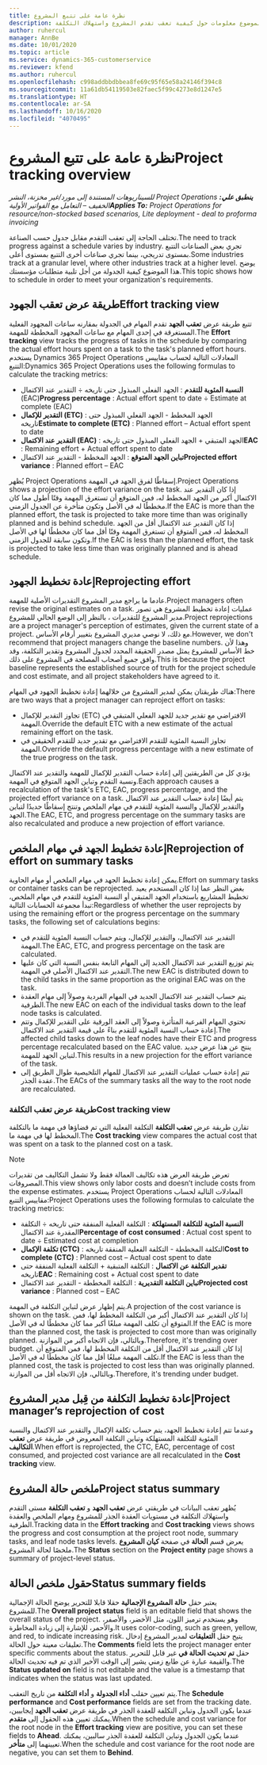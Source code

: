 ```yaml
---
title: نظرة عامة على تتبع المشروع
description: يقدم هذا الموضوع معلومات حول كيفية تعقب تقدم المشروع واستهلاك التكلفة.
author: ruhercul
manager: AnnBe
ms.date: 10/01/2020
ms.topic: article
ms.service: dynamics-365-customerservice
ms.reviewer: kfend
ms.author: ruhercul
ms.openlocfilehash: c998addbbdbbea8fe69c95f65e58a24146f394c8
ms.sourcegitcommit: 11a61db54119503e82faec5f99c4273e8d1247e5
ms.translationtype: HT
ms.contentlocale: ar-SA
ms.lasthandoff: 10/16/2020
ms.locfileid: "4070495"
---
```

# <a name="project-tracking-overview"></a><span data-ttu-id="6be34-103">نظرة عامة على تتبع المشروع</span><span class="sxs-lookup"><span data-stu-id="6be34-103">Project tracking overview</span></span>

<span data-ttu-id="6be34-104">_**ينطبق علي:** ‏‫Project Operations للسيناريوهات المستندة إلى مورد/غير مخزنة‬، ‏‫النشر الخفيف – التعامل مع الفواتير الأولية‬_</span><span class="sxs-lookup"><span data-stu-id="6be34-104">_**Applies To:** Project Operations for resource/non-stocked based scenarios, Lite deployment - deal to proforma invoicing_</span></span>

<span data-ttu-id="6be34-105">تختلف الحاجة إلى تعقب التقدم مقابل جدول حسب الصناعة.</span><span class="sxs-lookup"><span data-stu-id="6be34-105">The need to track progress against a schedule varies by industry.</span></span> <span data-ttu-id="6be34-106">تجري بعض الصناعات التتبع بمستوى تدريجي، بينما تجري صناعات أخرى التتبع بمستوى أعلى.</span><span class="sxs-lookup"><span data-stu-id="6be34-106">Some industries track at a granular level, where other industries track at a higher level.</span></span> <span data-ttu-id="6be34-107">يوضح هذا الموضوع كيفية الجدولة من أجل تلبية متطلبات مؤسستك.</span><span class="sxs-lookup"><span data-stu-id="6be34-107">This topic shows how to schedule in order to meet your organization's requirements.</span></span>

## <a name="effort-tracking-view"></a><span data-ttu-id="6be34-108">طريقة عرض تعقب الجهود</span><span class="sxs-lookup"><span data-stu-id="6be34-108">Effort tracking view</span></span>

<span data-ttu-id="6be34-109">تتبع طريقة عرض **تعقب الجهد** تقدم المهام في الجدولة بمقارنه ساعات المجهود الفعلية المستغرقة في إحدى المهام مع ساعات المجهود المخططة للمهمة.</span><span class="sxs-lookup"><span data-stu-id="6be34-109">The **Effort tracking** view tracks the progress of tasks in the schedule by comparing the actual effort hours spent on a task to the task's planned effort hours.</span></span> <span data-ttu-id="6be34-110">يستخدم Dynamics 365 Project Operations المعادلات التالية لحساب مقاييس التتبع:</span><span class="sxs-lookup"><span data-stu-id="6be34-110">Dynamics 365 Project Operations uses the following formulas to calculate the tracking metrics:</span></span>

- <span data-ttu-id="6be34-111">**النسبة المئوية للتقدم** : الجهد الفعلي المبذول حتى تاريخه ÷ التقدير عند الاكتمال (EAC)</span><span class="sxs-lookup"><span data-stu-id="6be34-111">**Progress percentage** : Actual effort spent to date ÷ Estimate at complete (EAC)</span></span> 
- <span data-ttu-id="6be34-112">**التقدير للإكمال (ETC)** : الجهد المخطط - الجهد الفعلي المبذول حتى تاريخه</span><span class="sxs-lookup"><span data-stu-id="6be34-112">**Estimate to complete (ETC)** : Planned effort – Actual effort spent to date</span></span> 
- <span data-ttu-id="6be34-113">**التقدير عند الاكتمال (EAC)** : الجهد المتبقي + الجهد الفعلي المبذول حتى تاريخه</span><span class="sxs-lookup"><span data-stu-id="6be34-113">**EAC** : Remaining effort + Actual effort spent to date</span></span> 
- <span data-ttu-id="6be34-114">**تباين الجهد المتوقع** : الجهد المخطط - التقدير عند الاكتمال</span><span class="sxs-lookup"><span data-stu-id="6be34-114">**Projected effort variance** : Planned effort – EAC</span></span>

<span data-ttu-id="6be34-115">يُظهر Project Operations إسقاطًا لفرق الجهد في المهمة.</span><span class="sxs-lookup"><span data-stu-id="6be34-115">Project Operations shows a projection of the effort variance on the task.</span></span> <span data-ttu-id="6be34-116">إذا كان التقدير عند الاكتمال أكبر من الجهد المخطط له، فمن المتوقع أن تستغرق المهمة وقتًا أطول مما كان مخططًا له في الأصل وتكون متأخرة عن الجدول الزمني.</span><span class="sxs-lookup"><span data-stu-id="6be34-116">If the EAC is more than the planned effort, the task is projected to take more time than was originally planned and is behind schedule.</span></span> <span data-ttu-id="6be34-117">إذا كان التقدير عند الاكتمال أقل من الجهد المخطط له، فمن المتوقع أن تستغرق المهمة وقتًا أقل مما كان مخططًا لها في الأصل وتكون سابقة للجدول الزمني.</span><span class="sxs-lookup"><span data-stu-id="6be34-117">If the EAC is less than the planned effort, the task is projected to take less time than was originally planned and is ahead schedule.</span></span>

## <a name="reprojecting-effort"></a><span data-ttu-id="6be34-118">إعادة تخطيط الجهود</span><span class="sxs-lookup"><span data-stu-id="6be34-118">Reprojecting effort</span></span>

<span data-ttu-id="6be34-119">عادما ما يراجع مدير المشروع التقديرات الأصلية للمهمة.</span><span class="sxs-lookup"><span data-stu-id="6be34-119">Project managers often revise the original estimates on a task.</span></span> <span data-ttu-id="6be34-120">عمليات إعادة تخطيط المشروع هي تصور مدير المشروع للتقديرات ، بالنظر إلى الوضع الحالي للمشروع.</span><span class="sxs-lookup"><span data-stu-id="6be34-120">Project reprojections are a project manager's perception of estimates, given the current state of a project.</span></span> <span data-ttu-id="6be34-121">مع ذلك، لا نوصي مديري المشروع بتغيير أرقام الأساس.</span><span class="sxs-lookup"><span data-stu-id="6be34-121">However, we don't recommend that project managers change the baseline numbers.</span></span> <span data-ttu-id="6be34-122">وهذا لأن خط الأساس للمشروع يمثل مصدر الحقيقة المحدد لجدول المشروع وتقدير التكلفة، وقد وافق جميع أصحاب المصلحة في المشروع على ذلك.</span><span class="sxs-lookup"><span data-stu-id="6be34-122">This is because the project baseline represents the established source of truth for the project schedule and cost estimate, and all project stakeholders have agreed to it.</span></span>

<span data-ttu-id="6be34-123">هناك طريقتان يمكن لمدير المشروع من خلالهما إعادة تخطيط الجهود في المهام:</span><span class="sxs-lookup"><span data-stu-id="6be34-123">There are two ways that a project manager can reproject effort on tasks:</span></span>

- <span data-ttu-id="6be34-124">تجاوز التقدير للإكمال (ETC) الافتراضي مع تقدير جديد للجهد الفعلي المتبقي في المهمة.</span><span class="sxs-lookup"><span data-stu-id="6be34-124">Override the default ETC with a new estimate of the actual remaining effort on the task.</span></span> 
- <span data-ttu-id="6be34-125">تجاوز النسبة المئوية للتقدم الافتراضي مع تقدير جديد للتقدم الحقيقي في المهمة.</span><span class="sxs-lookup"><span data-stu-id="6be34-125">Override the default progress percentage with a new estimate of the true progress on the task.</span></span>

<span data-ttu-id="6be34-126">يؤدي كل من الطريقتين إلى إعادة حساب التقدير للإكمال للمهمة والتقدير عند الاكتمال ونسبة التقدم وتباين الجهد المتوقع في المهمة.</span><span class="sxs-lookup"><span data-stu-id="6be34-126">Each approach causes a recalculation of the task's ETC, EAC, progress percentage, and the projected effort variance on a task.</span></span> <span data-ttu-id="6be34-127">يتم أيضًا إعادة حساب التقدير عند الاكتمال والتقدير للإكمال والنسبة المئوية للتقدم في مهام الملخص وتنتج إسقاطًا جديدًا لتباين الجهد.</span><span class="sxs-lookup"><span data-stu-id="6be34-127">The EAC, ETC, and progress percentage on the summary tasks are also recalculated and produce a new projection of effort variance.</span></span>

## <a name="reprojection-of-effort-on-summary-tasks"></a><span data-ttu-id="6be34-128">إعادة تخطيط الجهد في مهام الملخص</span><span class="sxs-lookup"><span data-stu-id="6be34-128">Reprojection of effort on summary tasks</span></span>

<span data-ttu-id="6be34-129">يمكن إعادة تخطيط الجهد في مهام الملخص أو مهام الحاوية.</span><span class="sxs-lookup"><span data-stu-id="6be34-129">Effort on summary tasks or container tasks can be reprojected.</span></span> <span data-ttu-id="6be34-130">بغض النظر عما إذا كان المستخدم يعيد تخطيط المشاريع باستخدام الجهد المتبقي أو النسبة المئوية للتقدم في مهام الملخص، تبدأ مجموعة الحسابات التالية:</span><span class="sxs-lookup"><span data-stu-id="6be34-130">Regardless of whether the user reprojects by using the remaining effort or the progress percentage on the summary tasks, the following set of calculations begins:</span></span>

- <span data-ttu-id="6be34-131">التقدير عند الاكتمال، والتقدير للإكمال، ويتم حساب النسبة المئوية للتقدم في المهمة.</span><span class="sxs-lookup"><span data-stu-id="6be34-131">The EAC, ETC, and progress percentage on the task are calculated.</span></span>
- <span data-ttu-id="6be34-132">يتم توزيع التقدير عند الاكتمال الجديد إلى المهام التابعة بنفس النسبة التي كان عليها التقدير عند الاكتمال الأصلي في المهمة.</span><span class="sxs-lookup"><span data-stu-id="6be34-132">The new EAC is distributed down to the child tasks in the same proportion as the original EAC was on the task.</span></span>
- <span data-ttu-id="6be34-133">يتم حساب التقدير عند الاكتمال الجديد في المهام الفردية وصولاً إلى مهام العقدة الطرفية.</span><span class="sxs-lookup"><span data-stu-id="6be34-133">The new EAC on each of the individual tasks down to the leaf node tasks is calculated.</span></span> 
- <span data-ttu-id="6be34-134">تحتوي المهام الفرعية المتأثرة وصولاً إلى العقد الورقية على التقدير للإكمال وتتم إعادة حساب النسبة المئوية للتقدم بناءً على قيمة التقدير عند الاكتمال.</span><span class="sxs-lookup"><span data-stu-id="6be34-134">The affected child tasks down to the leaf nodes have their ETC and progress percentage recalculated based on the EAC value.</span></span> <span data-ttu-id="6be34-135">ينتج عن هذا عرض جديد لتباين الجهد للمهمة.</span><span class="sxs-lookup"><span data-stu-id="6be34-135">This results in a new projection for the effort variance of the task.</span></span> 
- <span data-ttu-id="6be34-136">تتم إعادة حساب عمليات التقدير عند الاكتمال للمهام التلخيصية طوال الطريق إلى عقدة الجذر.</span><span class="sxs-lookup"><span data-stu-id="6be34-136">The EACs of the summary tasks all the way to the root node are recalculated.</span></span>

### <a name="cost-tracking-view"></a><span data-ttu-id="6be34-137">طريقة عرض تعقب التكلفة</span><span class="sxs-lookup"><span data-stu-id="6be34-137">Cost tracking view</span></span> 

<span data-ttu-id="6be34-138">تقارن طريقة عرض **تعقب التكلفة** التكلفة الفعلية التي تم قضاؤها في مهمة ما بالتكلفة المخطط لها في مهمة ما.</span><span class="sxs-lookup"><span data-stu-id="6be34-138">The **Cost tracking** view compares the actual cost that was spent on a task to the planned cost on a task.</span></span> 

> [!NOTE]
> <span data-ttu-id="6be34-139">تعرض طريقة العرض هذه تكاليف العمالة فقط ولا تشمل التكاليف من تقديرات المصروفات.</span><span class="sxs-lookup"><span data-stu-id="6be34-139">This view shows only labor costs and doesn’t include costs from the expense estimates.</span></span> <span data-ttu-id="6be34-140">يستخدم Project Operations المعادلات التالية لحساب مقاييس التتبع:</span><span class="sxs-lookup"><span data-stu-id="6be34-140">Project Operations uses the following formulas to calculate the tracking metrics:</span></span>

- <span data-ttu-id="6be34-141">**النسبة المئوية للتكلفة المستهلكة** : التكلفة الفعلية المنفقة حتى تاريخه ÷ التكلفة المقدرة عند الاكتمال</span><span class="sxs-lookup"><span data-stu-id="6be34-141">**Percentage of cost consumed** : Actual cost spent to date ÷ Estimated cost at completion</span></span>
- <span data-ttu-id="6be34-142">**تكلفة الإكمال (CTC)** : التكلفة المخططة - التكلفة الفعلية المنفقة تاريخه</span><span class="sxs-lookup"><span data-stu-id="6be34-142">**Cost to complete (CTC)** : Planned cost – Actual cost spent to date</span></span>
- <span data-ttu-id="6be34-143">**تقدير التكلفة عن الاكتمال** : التكلفة المتبقية + التكلفة الفعلية المنفقة حتى تاريخه‬</span><span class="sxs-lookup"><span data-stu-id="6be34-143">**EAC** : Remaining cost + Actual cost spent to date</span></span>
- <span data-ttu-id="6be34-144">**تباين التكلفة التقديرية** : التكلفة المخططة - التقدير عند الاكتمال</span><span class="sxs-lookup"><span data-stu-id="6be34-144">**Projected cost variance** : Planned cost – EAC</span></span>

<span data-ttu-id="6be34-145">يتم إظهار عرض لتباين التكلفة في المهمة.</span><span class="sxs-lookup"><span data-stu-id="6be34-145">A projection of the cost variance is shown on the task.</span></span> <span data-ttu-id="6be34-146">إذا كان التقدير عند الاكتمال أكبر من التكلفة المخطط لها، فمن المتوقع أن تكلف المهمة مبلغًا أكبر مما كان مخططًا له في الأصل.</span><span class="sxs-lookup"><span data-stu-id="6be34-146">If the EAC is more than the planned cost, the task is projected to cost more than was originally planned.</span></span> <span data-ttu-id="6be34-147">وبالتالي، فإن الاتجاه أكبر من الموازنة.</span><span class="sxs-lookup"><span data-stu-id="6be34-147">Therefore, it's trending over budget.</span></span> <span data-ttu-id="6be34-148">إذا كان التقدير عند الاكتمال أقل من التكلفة المخطط لها، فمن المتوقع أن تكلف المهمة مبلغًا أقل مما كان مخططًا له في الأصل.</span><span class="sxs-lookup"><span data-stu-id="6be34-148">If the EAC is less than the planned cost, the task is projected to cost less than was originally planned.</span></span> <span data-ttu-id="6be34-149">وبالتالي، فإن الاتجاه أقل من الموازنة.</span><span class="sxs-lookup"><span data-stu-id="6be34-149">Therefore, it's trending under budget.</span></span>

## <a name="project-managers-reprojection-of-cost"></a><span data-ttu-id="6be34-150">إعادة تخطيط التكلفة من قِبل مدير المشروع</span><span class="sxs-lookup"><span data-stu-id="6be34-150">Project manager’s reprojection of cost</span></span>

<span data-ttu-id="6be34-151">وعندما تتم إعادة تخطيط الجهد، يتم حساب تكلفة الإكمال والتقدير عند الاكتمال والنسبة المئوية للتكلفة المستهلكة وتباين التكلفة المعروض في طريقة عرض **تعقب التكاليف**.</span><span class="sxs-lookup"><span data-stu-id="6be34-151">When effort is reprojected, the CTC, EAC, percentage of cost consumed, and projected cost variance are all recalculated in the **Cost tracking** view.</span></span>

## <a name="project-status-summary"></a><span data-ttu-id="6be34-152">ملخص حالة المشروع</span><span class="sxs-lookup"><span data-stu-id="6be34-152">Project status summary</span></span>

<span data-ttu-id="6be34-153">يُظهر تعقب البيانات في طريقتي عرض **تعقب الجهد** و **تعقب التكلفة** مستى التقدم واستهلاك التكلفة في مستويات العقدة الجذر للمشروع ومهام الملخص والعقدة الطرفية.</span><span class="sxs-lookup"><span data-stu-id="6be34-153">Tracking data in the **Effort tracking** and **Cost tracking** views shows the progress and cost consumption at the project root node, summary tasks, and leaf node tasks levels.</span></span> <span data-ttu-id="6be34-154">يعرض قسم **الحالة** في صفحة **كيان المشروع** ملخصًا لحالة المشروع.</span><span class="sxs-lookup"><span data-stu-id="6be34-154">The **Status** section on the **Project entity** page shows a summary of project-level status.</span></span>

## <a name="status-summary-fields"></a><span data-ttu-id="6be34-155">حقول ملخص الحالة</span><span class="sxs-lookup"><span data-stu-id="6be34-155">Status summary fields</span></span>

<span data-ttu-id="6be34-156">يعتبر حقل **حالة المشروع الإجمالية** حقلا قابلا للتحرير يوضح الحالة الإجمالية للمشروع.</span><span class="sxs-lookup"><span data-stu-id="6be34-156">The **Overall project status** field is an editable field that shows the overall status of the project.</span></span> <span data-ttu-id="6be34-157">وهو يستخدم ترميز اللون، مثل الأخضر، والأصفر، والأحمر، للإشارة إلى زيادة المخاطرة.</span><span class="sxs-lookup"><span data-stu-id="6be34-157">It uses color-coding, such as green, yellow, and red, to indicate increasing risk.</span></span> <span data-ttu-id="6be34-158">يتيح حقل **التعليقات** لمدير المشروع إدخال تعليقات معينة حول الحالة.</span><span class="sxs-lookup"><span data-stu-id="6be34-158">The **Comments** field lets the project manager enter specific comments about the status.</span></span> <span data-ttu-id="6be34-159">حقل **تم تحديث الحالة في‬** غير قابل للتحرير والقيمة عبارة عن طابع زمني يشير إلى الوقت الأخير الذي تم فيه تحديث الحالة.</span><span class="sxs-lookup"><span data-stu-id="6be34-159">The **Status updated on** field is not editable and the value is a timestamp that indicates when the status was last updated.</span></span>

<span data-ttu-id="6be34-160">يتم تعيين حقلب **أداء الجدولة** و **أداء التكلفة** من تاريخ التعقب.</span><span class="sxs-lookup"><span data-stu-id="6be34-160">The **Schedule performance** and **Cost performance** fields are set from the tracking date.</span></span> <span data-ttu-id="6be34-161">عندما يكون الجدول وتباين التكلفة للعقدة الجذر في طريقة عرض **تعقب الجهد** إيجابيين، يمكنك تعيين هذه الحقول إلى **متقدم**.</span><span class="sxs-lookup"><span data-stu-id="6be34-161">When the schedule and cost variance for the root node in the **Effort tracking** view are positive, you can set these fields to **Ahead**.</span></span> <span data-ttu-id="6be34-162">عندما يكون الجدول وتباين التكلفة للعقدة الجذر سالبين، يمكنك تعيينهما إلى **متأخر**.</span><span class="sxs-lookup"><span data-stu-id="6be34-162">When the schedule and cost variance for the root node are negative, you can set them to **Behind**.</span></span>
